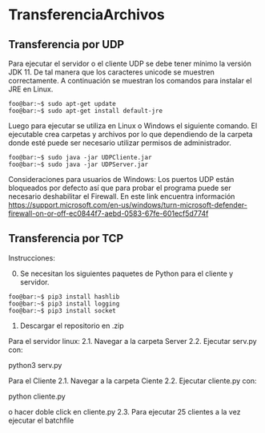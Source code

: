 # TransferenciaArchivos

## Transferencia por UDP

Para ejecutar el servidor o el cliente UDP se debe tener mínimo la versión JDK 11. De tal manera que los caracteres unicode se muestren correctamente. A continuación se muestran los comandos para instalar el JRE en Linux.

```console
foo@bar:~$ sudo apt-get update
foo@bar:~$ sudo apt-get install default-jre
```
Luego para ejecutar se utiliza en Linux o Windows el siguiente comando. El ejecutable crea carpetas y archivos por lo que dependiendo de la carpeta donde esté puede ser necesario utilizar permisos de administrador.

```console
foo@bar:~$ sudo java -jar UDPCliente.jar
foo@bar:~$ sudo java -jar UDPServer.jar
```
Consideraciones para usuarios de Windows: Los puertos UDP están bloqueados por defecto así que para probar el programa puede ser necesario deshabilitar el Firewall. En este link encuentra información https://support.microsoft.com/en-us/windows/turn-microsoft-defender-firewall-on-or-off-ec0844f7-aebd-0583-67fe-601ecf5d774f

## Transferencia por TCP


Instrucciones:

0. Se necesitan los siguientes paquetes de Python para el cliente y servidor.

```console
foo@bar:~$ pip3 install hashlib
foo@bar:~$ pip3 install logging
foo@bar:~$ pip3 install socket
```

1. Descargar el repositorio en .zip

Para el servidor linux:
2.1. Navegar a la carpeta Server
2.2. Ejecutar serv.py con:

python3 serv.py


Para el Cliente
2.1. Navegar a la carpeta Ciente
2.2. Ejecutar cliente.py con:

python cliente.py

o hacer doble click en cliente.py
2.3. Para ejecutar 25 clientes a la vez ejecutar el batchfile

